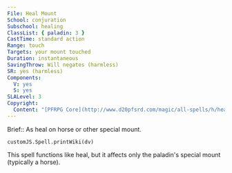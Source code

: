 ```yaml
---
File: Heal Mount
School: conjuration
Subschool: healing
ClassList: { paladin: 3 }
CastTime: standard action
Range: touch
Targets: your mount touched
Duration: instantaneous
SavingThrow: Will negates (harmless)
SR: yes (harmless)
Components:
  V: yes
  S: yes
SLALevel: 3
Copyright:
  Content: "[PFRPG Core](http://www.d20pfsrd.com/magic/all-spells/h/heal-mount)"
---
```

Brief:: As heal on horse or other special mount.

```dataviewjs
customJS.Spell.printWiki(dv)
```

This spell functions like heal, but it affects only the paladin's special mount (typically a horse).
